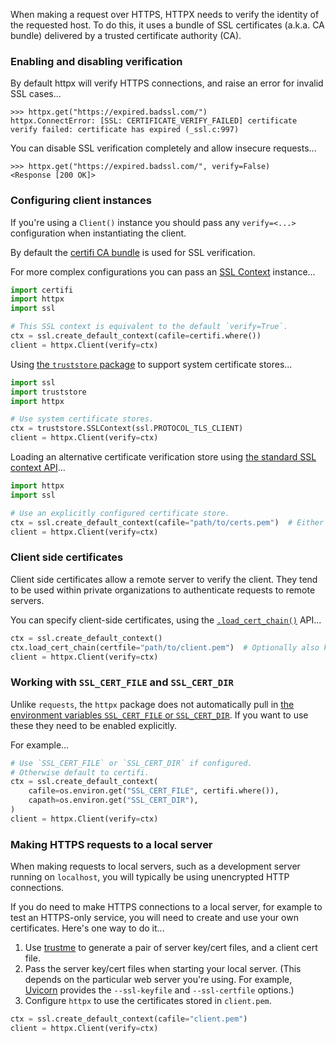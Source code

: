 When making a request over HTTPS, HTTPX needs to verify the identity of the requested host. To do this, it uses a bundle of SSL certificates (a.k.a. CA bundle) delivered by a trusted certificate authority (CA).

### Enabling and disabling verification

By default httpx will verify HTTPS connections, and raise an error for invalid SSL cases...

```pycon
>>> httpx.get("https://expired.badssl.com/")
httpx.ConnectError: [SSL: CERTIFICATE_VERIFY_FAILED] certificate verify failed: certificate has expired (_ssl.c:997)
```

You can disable SSL verification completely and allow insecure requests...

```pycon
>>> httpx.get("https://expired.badssl.com/", verify=False)
<Response [200 OK]>
```

### Configuring client instances

If you're using a `Client()` instance you should pass any `verify=<...>` configuration when instantiating the client.

By default the [certifi CA bundle](https://certifiio.readthedocs.io/en/latest/) is used for SSL verification.

For more complex configurations you can pass an [SSL Context](https://docs.python.org/3/library/ssl.html) instance...

```python
import certifi
import httpx
import ssl

# This SSL context is equivalent to the default `verify=True`.
ctx = ssl.create_default_context(cafile=certifi.where())
client = httpx.Client(verify=ctx)
```

Using [the `truststore` package](https://truststore.readthedocs.io/) to support system certificate stores...

```python
import ssl
import truststore
import httpx

# Use system certificate stores.
ctx = truststore.SSLContext(ssl.PROTOCOL_TLS_CLIENT)
client = httpx.Client(verify=ctx)
```

Loading an alternative certificate verification store using [the standard SSL context API](https://docs.python.org/3/library/ssl.html)...

```python
import httpx
import ssl

# Use an explicitly configured certificate store.
ctx = ssl.create_default_context(cafile="path/to/certs.pem")  # Either cafile or capath.
client = httpx.Client(verify=ctx)
```

### Client side certificates

Client side certificates allow a remote server to verify the client. They tend to be used within private organizations to authenticate requests to remote servers.

You can specify client-side certificates, using the [`.load_cert_chain()`](https://docs.python.org/3/library/ssl.html#ssl.SSLContext.load_cert_chain) API...

```python
ctx = ssl.create_default_context()
ctx.load_cert_chain(certfile="path/to/client.pem")  # Optionally also keyfile or password.
client = httpx.Client(verify=ctx)
```

### Working with `SSL_CERT_FILE` and `SSL_CERT_DIR`

Unlike `requests`, the `httpx` package does not automatically pull in [the environment variables `SSL_CERT_FILE` or `SSL_CERT_DIR`](https://www.openssl.org/docs/manmaster/man3/SSL_CTX_set_default_verify_paths.html). If you want to use these they need to be enabled explicitly.

For example...

```python
# Use `SSL_CERT_FILE` or `SSL_CERT_DIR` if configured.
# Otherwise default to certifi.
ctx = ssl.create_default_context(
    cafile=os.environ.get("SSL_CERT_FILE", certifi.where()),
    capath=os.environ.get("SSL_CERT_DIR"),
)
client = httpx.Client(verify=ctx)
```

### Making HTTPS requests to a local server

When making requests to local servers, such as a development server running on `localhost`, you will typically be using unencrypted HTTP connections.

If you do need to make HTTPS connections to a local server, for example to test an HTTPS-only service, you will need to create and use your own certificates. Here's one way to do it...

1. Use [trustme](https://github.com/python-trio/trustme) to generate a pair of server key/cert files, and a client cert file.
2. Pass the server key/cert files when starting your local server. (This depends on the particular web server you're using. For example, [Uvicorn](https://www.uvicorn.org) provides the `--ssl-keyfile` and `--ssl-certfile` options.)
3. Configure `httpx` to use the certificates stored in `client.pem`.

```python
ctx = ssl.create_default_context(cafile="client.pem")
client = httpx.Client(verify=ctx)
```
